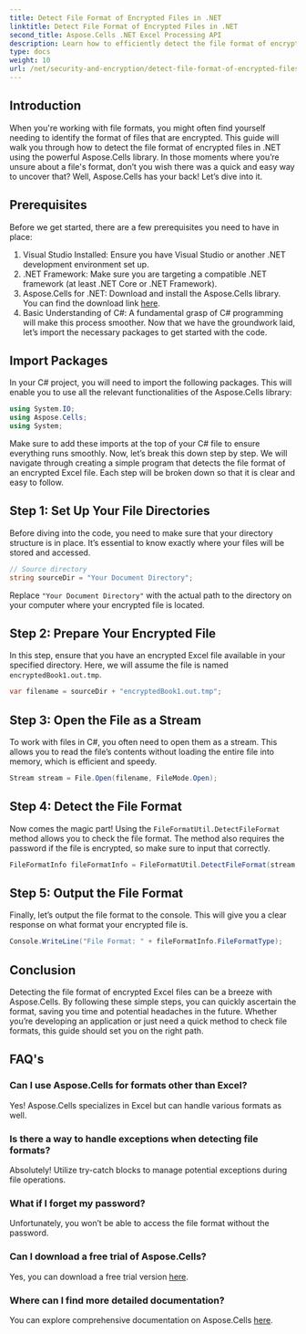 ```yaml
---
title: Detect File Format of Encrypted Files in .NET
linktitle: Detect File Format of Encrypted Files in .NET
second_title: Aspose.Cells .NET Excel Processing API
description: Learn how to efficiently detect the file format of encrypted files in .NET using Aspose.Cells. A straightforward guide for developers.
type: docs
weight: 10
url: /net/security-and-encryption/detect-file-format-of-encrypted-files/
---
```

## Introduction
When you're working with file formats, you might often find yourself needing to identify the format of files that are encrypted. This guide will walk you through how to detect the file format of encrypted files in .NET using the powerful Aspose.Cells library. In those moments where you’re unsure about a file's format, don’t you wish there was a quick and easy way to uncover that? Well, Aspose.Cells has your back! Let’s dive into it.
## Prerequisites
Before we get started, there are a few prerequisites you need to have in place:
1. Visual Studio Installed: Ensure you have Visual Studio or another .NET development environment set up.
2. .NET Framework: Make sure you are targeting a compatible .NET framework (at least .NET Core or .NET Framework).
3. Aspose.Cells for .NET: Download and install the Aspose.Cells library. You can find the download link [here](https://releases.aspose.com/cells/net/).
4. Basic Understanding of C#: A fundamental grasp of C# programming will make this process smoother.
Now that we have the groundwork laid, let’s import the necessary packages to get started with the code.
## Import Packages
In your C# project, you will need to import the following packages. This will enable you to use all the relevant functionalities of the Aspose.Cells library:
```csharp
using System.IO;
using Aspose.Cells;
using System;
```
Make sure to add these imports at the top of your C# file to ensure everything runs smoothly.
Now, let’s break this down step by step. We will navigate through creating a simple program that detects the file format of an encrypted Excel file. Each step will be broken down so that it is clear and easy to follow.
## Step 1: Set Up Your File Directories

Before diving into the code, you need to make sure that your directory structure is in place. It’s essential to know exactly where your files will be stored and accessed.

```csharp
// Source directory
string sourceDir = "Your Document Directory";
```
Replace `"Your Document Directory"` with the actual path to the directory on your computer where your encrypted file is located.
## Step 2: Prepare Your Encrypted File

In this step, ensure that you have an encrypted Excel file available in your specified directory. Here, we will assume the file is named `encryptedBook1.out.tmp`.

```csharp
var filename = sourceDir + "encryptedBook1.out.tmp";
```
## Step 3: Open the File as a Stream 

To work with files in C#, you often need to open them as a stream. This allows you to read the file’s contents without loading the entire file into memory, which is efficient and speedy.

```csharp
Stream stream = File.Open(filename, FileMode.Open);
```
## Step 4: Detect the File Format

Now comes the magic part! Using the `FileFormatUtil.DetectFileFormat` method allows you to check the file format. The method also requires the password if the file is encrypted, so make sure to input that correctly.

```csharp
FileFormatInfo fileFormatInfo = FileFormatUtil.DetectFileFormat(stream, "1234"); // The password is 1234
```
## Step 5: Output the File Format

Finally, let’s output the file format to the console. This will give you a clear response on what format your encrypted file is.

```csharp
Console.WriteLine("File Format: " + fileFormatInfo.FileFormatType);
```

## Conclusion
Detecting the file format of encrypted Excel files can be a breeze with Aspose.Cells. By following these simple steps, you can quickly ascertain the format, saving you time and potential headaches in the future. Whether you’re developing an application or just need a quick method to check file formats, this guide should set you on the right path.
## FAQ's
### Can I use Aspose.Cells for formats other than Excel?
Yes! Aspose.Cells specializes in Excel but can handle various formats as well.
### Is there a way to handle exceptions when detecting file formats?
Absolutely! Utilize try-catch blocks to manage potential exceptions during file operations.
### What if I forget my password?
Unfortunately, you won’t be able to access the file format without the password.
### Can I download a free trial of Aspose.Cells?
Yes, you can download a free trial version [here](https://releases.aspose.com/).
### Where can I find more detailed documentation?
You can explore comprehensive documentation on Aspose.Cells [here](https://reference.aspose.com/cells/net/).
